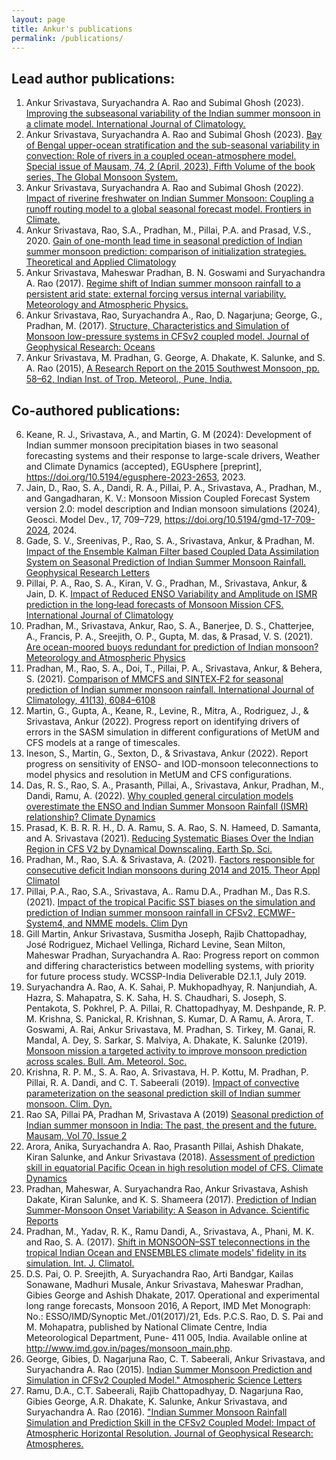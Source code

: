 ```yaml
---
layout: page
title: Ankur's publications
permalink: /publications/
---
```


## Lead author publications:
1.	Ankur Srivastava, Suryachandra A. Rao and Subimal Ghosh (2023). [Improving the subseasonal variability of the Indian summer monsoon in a climate model. International Journal of Climatology.](https://doi.org/10.1002/joc.8142)
2.	Ankur Srivastava, Suryachandra A. Rao and Subimal Ghosh (2023). [Bay of Bengal upper-ocean stratification and the sub-seasonal variability in convection: Role of rivers in a coupled ocean-atmosphere model. Special issue of Mausam, 74, 2 (April, 2023), Fifth Volume of the book series, The Global Monsoon System.](https://doi.org/10.54302/mausam.v74i2.6011)
3.  Ankur Srivastava, Suryachandra A. Rao and Subimal Ghosh (2022). [Impact of riverine freshwater on Indian Summer Monsoon: Coupling a runoff routing model to a global seasonal forecast model. Frontiers in Climate.](https://www.frontiersin.org/articles/10.3389/fclim.2022.902586/full)
4.	Ankur Srivastava, Rao, S.A., Pradhan, M., Pillai, P.A. and Prasad, V.S., 2020. [Gain of one-month lead time in seasonal prediction of Indian summer monsoon prediction: comparison of initialization strategies. Theoretical and Applied Climatology](https://doi.org/10.1007/s00704-020-03470-3)
5.	Ankur Srivastava, Maheswar Pradhan, B. N. Goswami and Suryachandra A. Rao (2017). [Regime shift of Indian summer monsoon rainfall to a persistent arid state: external forcing versus internal variability. Meteorology and Atmospheric Physics.](https://doi.org/10.1007/s00703-017-0565-2)
6.	Ankur Srivastava, Rao, Suryachandra A., Rao, D. Nagarjuna; George, G., Pradhan, M. (2017). [Structure, Characteristics and Simulation of Monsoon low-pressure systems in CFSv2 coupled model. Journal of Geophysical Research: Oceans](https://doi.org/10.1002/2016JC012322)
7.	Ankur Srivastava, M. Pradhan, G. George, A. Dhakate, K. Salunke, and S. A. Rao (2015), [A Research Report on the 2015 Southwest Monsoon, pp. 58–62, Indian Inst. of Trop. Meteorol., Pune, India.](http://www.tropmet.res.in/~lip/Publication/RR-pdf/RR-185.pdf)

## Co-authored publications:

6. Keane, R. J., Srivastava, A., and Martin, G. M (2024): Development of Indian summer monsoon precipitation biases in two seasonal forecasting systems and their response to large-scale drivers, Weather and Climate Dynamics (accepted), EGUsphere [preprint], https://doi.org/10.5194/egusphere-2023-2653, 2023.
7. Jain, D., Rao, S. A., Dandi, R. A., Pillai, P. A., Srivastava, A., Pradhan, M., and Gangadharan, K. V.: Monsoon Mission Coupled Forecast System version 2.0: model description and Indian monsoon simulations (2024), Geosci. Model Dev., 17, 709–729, https://doi.org/10.5194/gmd-17-709-2024, 2024.
6. Gade, S. V., Sreenivas, P., Rao, S. A., Srivastava, Ankur, & Pradhan, M. [Impact of the Ensemble Kalman Filter based Coupled Data Assimilation System on Seasonal Prediction of Indian Summer Monsoon Rainfall. Geophysical Research Letters](https://agupubs.onlinelibrary.wiley.com/doi/full/10.1029/2021GL097184)
7.	Pillai, P. A., Rao, S. A., Kiran, V. G., Pradhan, M., Srivastava, Ankur, & Jain, D. K. [Impact of Reduced ENSO Variability and Amplitude on ISMR prediction in the long‐lead forecasts of Monsoon Mission CFS. International Journal of Climatology](https://rmets.onlinelibrary.wiley.com/doi/full/10.1002/joc.7809)
8.	Pradhan, M., Srivastava, Ankur, Rao, S. A., Banerjee, D. S., Chatterjee, A., Francis, P. A., Sreejith, O. P., Gupta, M. das, & Prasad, V. S. (2021). [Are ocean-moored buoys redundant for prediction of Indian monsoon? Meteorology and Atmospheric Physics](https://doi.org/10.1007/S00703-021-00792-3)
9.	Pradhan, M., Rao, S. A., Doi, T., Pillai, P. A., Srivastava, Ankur, & Behera, S. (2021). [Comparison of MMCFS and SINTEX‐F2 for seasonal prediction of Indian summer monsoon rainfall. International Journal of Climatology, 41(13), 6084–6108](https://doi.org/10.1002/joc.7169)
10.	Martin, G., Gupta, A., Keane, R., Levine, R., Mitra, A., Rodriguez, J., & Srivastava, Ankur (2022). Progress report on identifying drivers of errors in the SASM simulation in different configurations of MetUM and CFS models at a range of timescales.
11.	Ineson, S., Martin, G., Sexton, D., & Srivastava, Ankur (2022). Report progress on sensitivity of ENSO- and IOD-monsoon teleconnections to model physics and resolution in MetUM and CFS configurations.
12.	Das, R. S., Rao, S. A., Prasanth, Pillai, A., Srivastava, Ankur, Pradhan, M., Dandi, Ramu, A. (2022). [Why coupled general circulation models overestimate the ENSO and Indian Summer Monsoon Rainfall (ISMR) relationship? Climate Dynamics](https://doi.org/10.1007/S00382-022-06253-W)
13.	Prasad, K. B. R. R. H., D. A. Ramu, S. A. Rao, S. N. Hameed, D. Samanta, and A. Srivastava (2021). [Reducing Systematic Biases Over the Indian Region in CFS V2 by Dynamical Downscaling. Earth Sp. Sci.](https://agupubs.onlinelibrary.wiley.com/doi/full/10.1029/2020EA001507)
14.	Pradhan, M., Rao, S.A. & Srivastava, A. (2021). [Factors responsible for consecutive deficit Indian monsoons during 2014 and 2015. Theor Appl Climatol](https://doi.org/10.1007/s00704-020-03486-9)
16.	Pillai, P.A., Rao, S.A., Srivastava, A.. Ramu D.A., Pradhan M., Das R.S. (2021). [Impact of the tropical Pacific SST biases on the simulation and prediction of Indian summer monsoon rainfall in CFSv2, ECMWF-System4, and NMME models. Clim Dyn](https://doi.org/10.1007/s00382-020-05555-1)
18.	Gill Martin, Ankur Srivastava, Susmitha Joseph, Rajib Chattopadhay, José Rodriguez, Michael Vellinga, Richard Levine, Sean Milton, Maheswar Pradhan, Suryachandra A. Rao: Progress report on common and differing characteristics between modelling systems, with priority for future process study. WCSSP-India Deliverable D2.1.1, July 2019.
19.	Suryachandra A. Rao, A. K. Sahai, P. Mukhopadhyay, R. Nanjundiah, A. Hazra, S. Mahapatra, S. K. Saha, H. S. Chaudhari, S. Joseph, S. Pentakota, S. Pokhrel, P. A. Pillai, R. Chattopadhyay, M. Deshpande, R. P. M. Krishna, S. Panickal, R. Krishnan, S. Kumar, D. A Ramu, A. Arora, T. Goswami, A. Rai, Ankur  Srivastava,  M.   Pradhan, S. Tirkey, M. Ganai, R. Mandal, A. Dey, S. Sarkar, S. Malviya, A. Dhakate, K. Salunke (2019). [Monsoon mission a targeted activity to improve monsoon prediction across scales. Bull. Am. Meteorol. Soc.](https://journals.ametsoc.org/view/journals/bams/100/12/bams-d-17-0330.1.xml)
20.	Krishna, R. P. M., S. A. Rao, A. Srivastava, H. P. Kottu, M. Pradhan, P. Pillai, R. A. Dandi, and C. T. Sabeerali (2019). [Impact of convective parameterization on the seasonal prediction skill of Indian summer monsoon. Clim. Dyn.](https://doi.org/10.1007/s00382-019-04921-y)
21.	Rao SA, Pillai PA, Pradhan M, Srivastava A (2019) [Seasonal prediction of Indian summer monsoon in India: The past, the present and the future. Mausam, Vol 70, Issue 2](https://mausamjournal.imd.gov.in/index.php/MAUSAM/article/view/171)
22.	Arora, Anika, Suryachandra A. Rao, Prasanth Pillai, Ashish Dhakate, Kiran Salunke, and Ankur Srivastava (2018). [Assessment of prediction skill in equatorial Pacific Ocean in high resolution model of CFS. Climate Dynamics](https://doi.org/10.1007/s00382-018-4084-8)
23.	Pradhan, Maheswar, A. Suryachandra Rao, Ankur Srivastava, Ashish Dakate, Kiran Salunke, and K. S. Shameera (2017). [Prediction of Indian Summer-Monsoon Onset Variability: A Season in Advance. Scientific Reports](https://doi.org/10.1038/s41598-017-12594-y)
24.	Pradhan, M., Yadav, R. K., Ramu Dandi, A., Srivastava, A., Phani, M. K. and Rao, S. A. (2017). [Shift in MONSOON–SST teleconnections in the tropical Indian Ocean and ENSEMBLES climate models' fidelity in its simulation. Int. J. Climatol.](https://doi.org/10.1002/joc.4841)
25.	D.S. Pai, O. P. Sreejith, A. Suryachandra Rao, Arti Bandgar, Kailas Sonawane, Madhuri Musale, Ankur Srivastava, Maheswar Pradhan, Gibies George and Ashish Dhakate, 2017. Operational and experimental long range forecasts, Monsoon 2016, A Report, IMD Met Monograph: No.: ESSO/IMD/Synoptic Met./01(2017)/21, Eds. P.C.S. Rao, D. S. Pai and M. Mohapatra, published by National Climate Centre, India Meteorological Department, Pune- 411 005, India. Available online at http://www.imd.gov.in/pages/monsoon_main.php.
26.	George, Gibies, D. Nagarjuna Rao, C. T. Sabeerali, Ankur Srivastava, and Suryachandra A. Rao (2015). [Indian Summer Monsoon Prediction and Simulation in CFSv2 Coupled Model." Atmospheric Science Letters](https://doi.org/10.1002/asl.599)
27.	Ramu, D.A., C.T. Sabeerali, Rajib Chattopadhyay, D. Nagarjuna Rao, Gibies George, A.R. Dhakate, K. Salunke, Ankur Srivastava, and Suryachandra A. Rao (2016). ["Indian Summer Monsoon Rainfall Simulation and Prediction Skill in the CFSv2 Coupled Model: Impact of Atmospheric Horizontal Resolution. Journal of Geophysical Research: Atmospheres.](http://doi.wiley.com/10.1002/2015JD024629)

